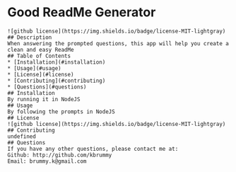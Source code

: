 # Good ReadMe Generator
    ![github license](https://img.shields.io/badge/license-MIT-lightgray)
    ## Description
    When answering the prompted questions, this app will help you create a clean and easy ReadMe
    ## Table of Contents
    * [Installation](#installation)
    * [Usage](#usage)
    * [License](#license)
    * [Contributing](#contributing)
    * [Questions](#questions)
    ## Installation
    By running it in NodeJS
    ## Usage
    By following the prompts in NodeJS
    ## License
    ![github license](https://img.shields.io/badge/license-MIT-lightgray)
    ## Contributing
    undefined
    ## Questions
    If you have any other questions, please contact me at:
    Github: http://github.com/kbrummy
    Email: brummy.k@gmail.com
